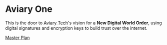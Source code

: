 # Aviary One

This is the door to [Aviary Tech](https://aviary.tech)'s  vision for a **New Digital World Order**, using digital signatures and encryption keys to build trust over the internet.

[Master Plan](MasterPlan.md)
